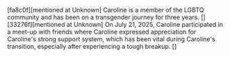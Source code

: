 [fa8c0f][mentioned at Unknown] Caroline is a member of the LGBTQ community and has been on a transgender journey for three years. []
[33276f][mentioned at Unknown] On July 21, 2025, Caroline participated in a meet-up with friends where Caroline expressed appreciation for Caroline's strong support system, which has been vital during Caroline's transition, especially after experiencing a tough breakup. []
